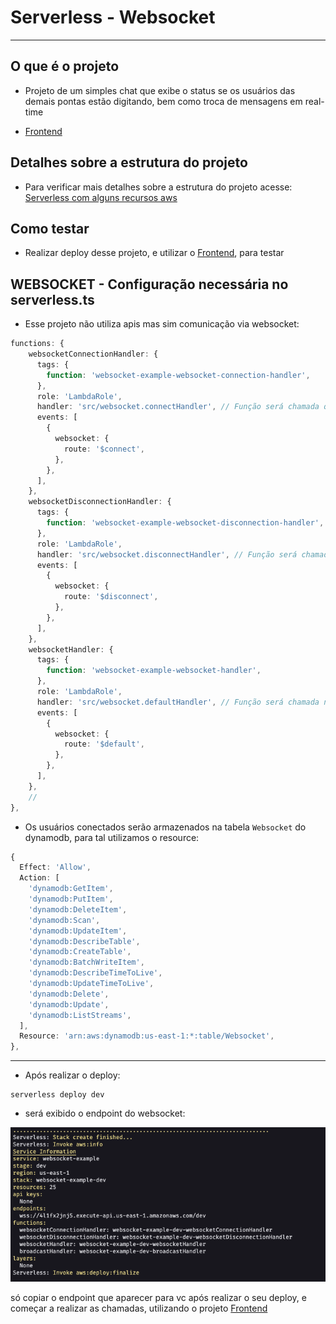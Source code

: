 # Serverless - Websocket

---

## O que é o projeto

- Projeto de um simples chat que exibe o status se os usuários das demais pontas estão digitando, bem como troca de mensagens em real-time

- [Frontend](https://github.com/mrcarromesa/serverless-aws/tree/master/websocket-frontend)

## Detalhes sobre a estrutura do projeto

- Para verificar mais detalhes sobre a estrutura do projeto acesse: [Serverless com alguns recursos aws](../README.md)

## Como testar

- Realizar deploy desse projeto, e utilizar o [Frontend](https://github.com/mrcarromesa/serverless-aws/tree/master/websocket-frontend), para testar

## WEBSOCKET - Configuração necessária no serverless.ts

- Esse projeto não utiliza apis mas sim comunicação via websocket:

```ts
functions: {
    websocketConnectionHandler: {
      tags: {
        function: 'websocket-example-websocket-connection-handler',
      },
      role: 'LambdaRole',
      handler: 'src/websocket.connectHandler', // Função será chamada quando houver uma nova conexão
      events: [
        {
          websocket: {
            route: '$connect',
          },
        },
      ],
    },
    websocketDisconnectionHandler: {
      tags: {
        function: 'websocket-example-websocket-disconnection-handler',
      },
      role: 'LambdaRole',
      handler: 'src/websocket.disconnectHandler', // Função será chamada quando alguém for disconectado
      events: [
        {
          websocket: {
            route: '$disconnect',
          },
        },
      ],
    },
    websocketHandler: {
      tags: {
        function: 'websocket-example-websocket-handler',
      },
      role: 'LambdaRole',
      handler: 'src/websocket.defaultHandler', // Função será chamada nas demais situações como para receber/disparar mensagens
      events: [
        {
          websocket: {
            route: '$default',
          },
        },
      ],
    },
    //
},
```

- Os usuários conectados serão armazenados na tabela `Websocket` do dynamodb, para tal utilizamos o resource:

```ts
{
  Effect: 'Allow',
  Action: [
    'dynamodb:GetItem',
    'dynamodb:PutItem',
    'dynamodb:DeleteItem',
    'dynamodb:Scan',
    'dynamodb:UpdateItem',
    'dynamodb:DescribeTable',
    'dynamodb:CreateTable',
    'dynamodb:BatchWriteItem',
    'dynamodb:DescribeTimeToLive',
    'dynamodb:UpdateTimeToLive',
    'dynamodb:Delete',
    'dynamodb:Update',
    'dynamodb:ListStreams',
  ],
  Resource: 'arn:aws:dynamodb:us-east-1:*:table/Websocket',
},
```

---

- Após realizar o deploy:

```shell
serverless deploy dev
```

- será exibido o endpoint do websocket:

![deploy](./readme/assets/deploy.png)

só copiar o endpoint que aparecer para vc após realizar o seu deploy, e começar a realizar as chamadas, utilizando o projeto [Frontend](https://github.com/mrcarromesa/serverless-aws/tree/master/websocket-frontend)
